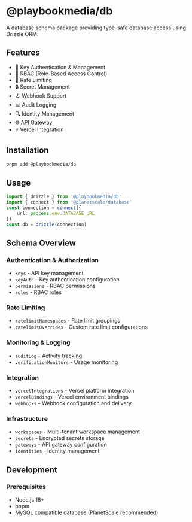 # @playbookmedia/db

A database schema package providing type-safe database access using Drizzle ORM.

## Features

- 🔑 Key Authentication & Management
- 👥 RBAC (Role-Based Access Control)
- 🚦 Rate Limiting
- 🔒 Secret Management
- 🪝 Webhook Support
- 📊 Audit Logging
- 🔍 Identity Management
- 🌐 API Gateway
- ⚡ Vercel Integration

## Installation

```bash
pnpm add @playbookmedia/db
```

## Usage

```typescript
import { drizzle } from '@playbookmedia/db'
import { connect } from '@planetscale/database'
const connection = connect({
    url: process.env.DATABASE_URL
})
const db = drizzle(connection)
```

## Schema Overview

### Authentication & Authorization

- `keys` - API key management
- `keyAuth` - Key authentication configuration
- `permissions` - RBAC permissions
- `roles` - RBAC roles

### Rate Limiting

- `ratelimitNamespaces` - Rate limit groupings
- `ratelimitOverrides` - Custom rate limit configurations

### Monitoring & Logging

- `auditLog` - Activity tracking
- `verificationMonitors` - Usage monitoring

### Integration

- `vercelIntegrations` - Vercel platform integration
- `vercelBindings` - Vercel environment bindings
- `webhooks` - Webhook configuration and delivery

### Infrastructure

- `workspaces` - Multi-tenant workspace management
- `secrets` - Encrypted secrets storage
- `gateways` - API gateway configuration
- `identities` - Identity management

## Development

### Prerequisites

- Node.js 18+
- pnpm
- MySQL compatible database (PlanetScale recommended)
